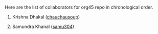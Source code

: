 Here are the list of collaborators for org45 repo in chronological order.

1. Krishna Dhakal ([chauchausoup](https://github.com/chauchausoup))

2. Samundra Khanal ([samu304](https://github.com/samu304))
